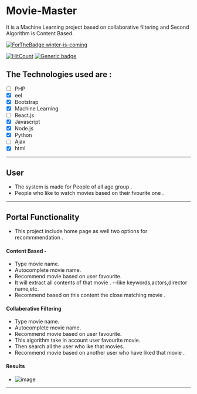 # Movie-Master
 It is a Machine Learning project based on collaborative filtering and Second Algorithm is Content Based.

[![ForTheBadge winter-is-coming](http://ForTheBadge.com/images/badges/winter-is-coming.svg)](https://github.com/NarutoOp)

[![HitCount](http://hits.dwyl.com/NarutoOp/Movie-Master.svg)](http://hits.dwyl.com/NarutoOp/Movie-Master) [![Generic badge](https://img.shields.io/badge/Arpit-Gupta-1abc9c.svg)](https://github.com/NarutoOp)

## The Technologies used are :


- [ ] PHP
- [x] eel
- [x] Bootstrap
- [x] Machine Learning
- [ ] React.js
- [x] Javascript
- [x] Node.js
- [x] Python
- [ ] Ajax
- [x] html

---

## User

 - The system is made for People of all age group . 
 - People who like to watch movies based on their fvourite one .
 
---

## Portal Functionality

- This project include home page as well two options for recommmendation .

#### Content Based -
- Type movie name.
- Autocomplete movie name.
- Recommend movie based on user favourite.
- It will extract all contents of that movie .
--like keywords,actors,director name,etc.
- Recommend based on this content the close matching movie .

#### Collaberative Filtering
- Type movie name.
- Autocomplete movie name.
- Recommend movie based on user favourite.
- This algorithm take in account user favourite movie.
- Then search all the user who ike that movies.
- Recommend movie based on another user who have liked that movie .

#### Results
- ![image](https://user-images.githubusercontent.com/55342994/82590070-aef90880-9bba-11ea-83cb-e77c532ba711.png)

---
